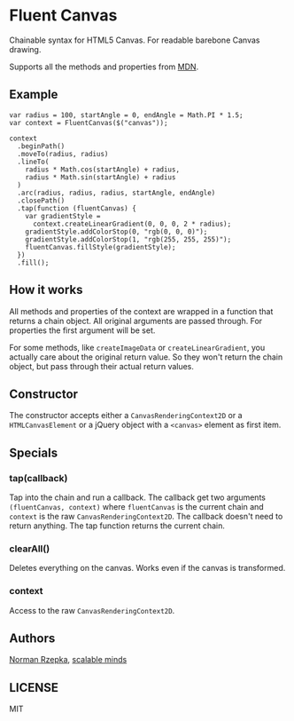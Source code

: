 # Fluent Canvas

Chainable syntax for HTML5 Canvas. For readable barebone Canvas drawing.

Supports all the methods and properties from [MDN](https://developer.mozilla.org/en-US/docs/Web/API/CanvasRenderingContext2D).


## Example
```
var radius = 100, startAngle = 0, endAngle = Math.PI * 1.5;
var context = FluentCanvas($("canvas"));

context
  .beginPath()
  .moveTo(radius, radius)
  .lineTo(
    radius * Math.cos(startAngle) + radius,
    radius * Math.sin(startAngle) + radius
  )
  .arc(radius, radius, radius, startAngle, endAngle)
  .closePath()
  .tap(function (fluentCanvas) {
    var gradientStyle =
      context.createLinearGradient(0, 0, 0, 2 * radius);
    gradientStyle.addColorStop(0, "rgb(0, 0, 0)");
    gradientStyle.addColorStop(1, "rgb(255, 255, 255)");
    fluentCanvas.fillStyle(gradientStyle);
  })
  .fill();
```

## How it works
All methods and properties of the context are wrapped in a function that returns a chain object. All original arguments are passed through. For properties the first argument will be set.

For some methods, like `createImageData` or `createLinearGradient`, you actually care about the original return value. So they won't return the chain object, but pass through their actual return values.

## Constructor
The constructor accepts either a `CanvasRenderingContext2D` or a `HTMLCanvasElement` or a jQuery object with a `<canvas>` element as first item.

## Specials

### tap(callback)

Tap into the chain and run a callback. The callback get two arguments `(fluentCanvas, context)` where `fluentCanvas` is the current chain and `context` is the raw `CanvasRenderingContext2D`. The callback doesn't need to return anything. The tap function returns the current chain.

### clearAll()

Deletes everything on the canvas. Works even if the canvas is transformed.

### context
Access to the raw `CanvasRenderingContext2D`.

## Authors
[Norman Rzepka](http://github.com/normanrz), [scalable minds](http://scm.io/)

## LICENSE
MIT
